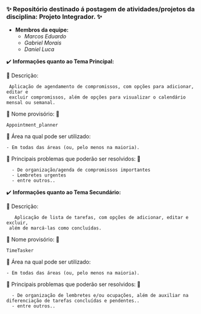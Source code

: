 ### **:sparkles: Repositório destinado á postagem de atividades/projetos da disciplina: Projeto Integrador. :sparkles:**

- **Membros da equipe:**
    - *Marcos Eduardo*
    - *Gabriel Morais*
    - *Daniel Luca*
    
    
  
:heavy_check_mark: **Informações quanto ao Tema Principal:**
 
  :speech_balloon: Descrição:
  
     Aplicação de agendamento de compromissos, com opções para adicionar, editar e
     excluir compromissos, além de opções para visualizar o calendário mensal ou semanal.
     
    
:pushpin: Nome provisório:  :pushpin:
    
    Appointment_planner
    
    
:construction_worker: Área na qual pode ser utilizado:
    
    - Em todas das áreas (ou, pelo menos na maioria).
    
    
:dart: Principais problemas que poderão ser resolvidos:  :dart:
    
      - De organização/agenda de compromissos importantes
      - Lembretes urgentes
      - entre outros..
    

:heavy_check_mark: **Informações quanto ao Tema Secundário:**

  :speech_balloon: Descrição:
  
       Aplicação de lista de tarefas, com opções de adicionar, editar e excluir, 
     além de marcá-las como concluídas.
     
    
:pushpin: Nome provisório:  :pushpin:
    
    TimeTasker
    
    
:construction_worker: Área na qual pode ser utilizado:
    
    - Em todas das áreas (ou, pelo menos na maioria).
    
    
:dart: Principais problemas que poderão ser resolvidos:  :dart:
    
      - De organização de lembretes e/ou ocupações, além de auxiliar na diferenciação de tarefas concluídas e pendentes..
      - entre outros..
